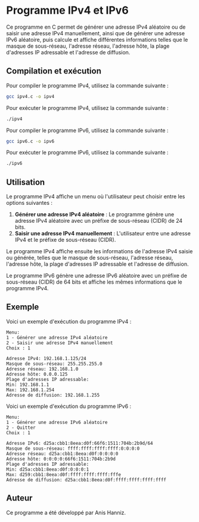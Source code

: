 # Programme IPv4 et IPv6

Ce programme en C permet de générer une adresse IPv4 aléatoire ou de saisir une adresse IPv4 manuellement, ainsi que de générer une adresse IPv6 aléatoire, puis calcule et affiche différentes informations telles que le masque de sous-réseau, l'adresse réseau, l'adresse hôte, la plage d'adresses IP adressable et l'adresse de diffusion.

## Compilation et exécution

Pour compiler le programme IPv4, utilisez la commande suivante :

```bash
gcc ipv4.c -o ipv4
```

Pour exécuter le programme IPv4, utilisez la commande suivante :

```bash
./ipv4
```

Pour compiler le programme IPv6, utilisez la commande suivante :

```bash
gcc ipv6.c -o ipv6
```

Pour exécuter le programme IPv6, utilisez la commande suivante :

```bash
./ipv6
```

## Utilisation

Le programme IPv4 affiche un menu où l'utilisateur peut choisir entre les options suivantes :

1. **Générer une adresse IPv4 aléatoire** : Le programme génère une adresse IPv4 aléatoire avec un préfixe de sous-réseau (CIDR) de 24 bits.
2. **Saisir une adresse IPv4 manuellement** : L'utilisateur entre une adresse IPv4 et le préfixe de sous-réseau (CIDR).

Le programme IPv4 affiche ensuite les informations de l'adresse IPv4 saisie ou générée, telles que le masque de sous-réseau, l'adresse réseau, l'adresse hôte, la plage d'adresses IP adressable et l'adresse de diffusion.

Le programme IPv6 génère une adresse IPv6 aléatoire avec un préfixe de sous-réseau (CIDR) de 64 bits et affiche les mêmes informations que le programme IPv4.

## Exemple

Voici un exemple d'exécution du programme IPv4 :

```
Menu:
1 - Générer une adresse IPv4 aléatoire
2 - Saisir une adresse IPv4 manuellement
Choix : 1

Adresse IPv4: 192.168.1.125/24
Masque de sous-réseau: 255.255.255.0
Adresse réseau: 192.168.1.0
Adresse hôte: 0.0.0.125
Plage d'adresses IP adressable:
Min: 192.168.1.1
Max: 192.168.1.254
Adresse de diffusion: 192.168.1.255
```

Voici un exemple d'exécution du programme IPv6 :

```
Menu:
1 - Générer une adresse IPv6 aléatoire
2 - Quitter
Choix : 1

Adresse IPv6: d25a:cbb1:8eea:d0f:66f6:1511:704b:2b9d/64
Masque de sous-réseau: ffff:ffff:ffff:ffff:0:0:0:0
Adresse réseau: d25a:cbb1:8eea:d0f:0:0:0:0
Adresse hôte: 0:0:0:0:66f6:1511:704b:2b9d
Plage d'adresses IP adressable:
Min: d25a:cbb1:8eea:d0f:0:0:0:1
Max: d259:cbb1:8eea:d0f:ffff:ffff:ffff:fffe
Adresse de diffusion: d25a:cbb1:8eea:d0f:ffff:ffff:ffff:ffff
```

## Auteur

Ce programme a été développé par Anis Hanniz.
